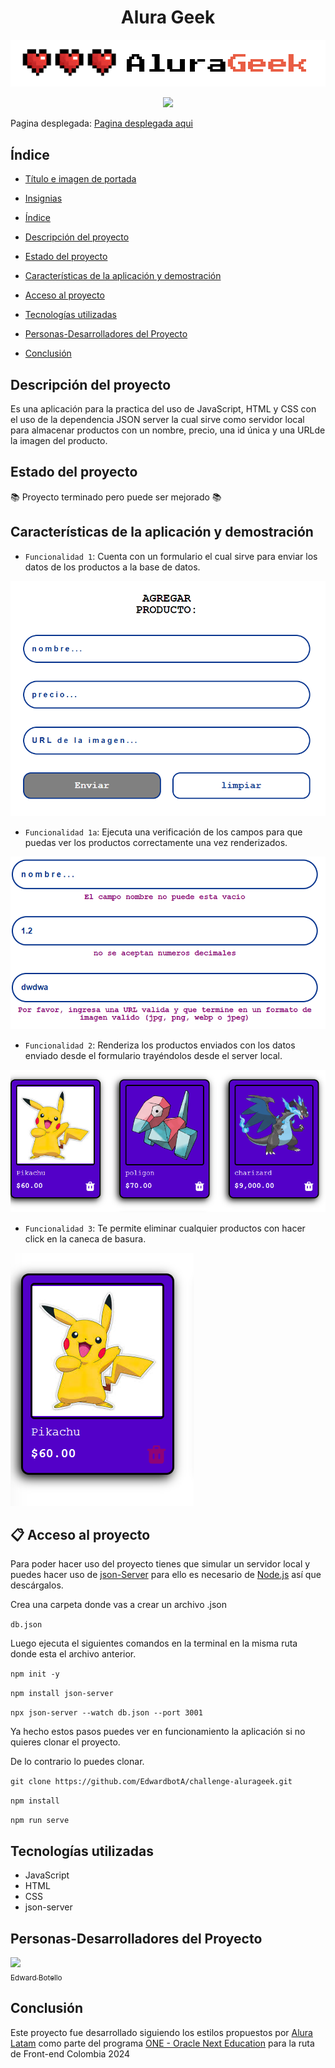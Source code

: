 <h1 align="center"> Alura Geek </h1>

![Logo de Alura Geek](https://github.com/EdwardbotA/challenge-alurageek/blob/main/assets/logo.png?raw=true)


<p align="center">
<img src="https://img.shields.io/badge/STATUS-TERMINADO-purple?style=for-the-badge&logo=github&logoColor=red">
</p>

Pagina desplegada: [Pagina desplegada aqui](https://edwardbota.github.io/challenge-alurageek/)

## Índice

* [Título e imagen de portada](#Título-e-imagen-de-portada)

* [Insignias](#insignias)

* [Índice](#índice)

* [Descripción del proyecto](#descripción-del-proyecto)

* [Estado del proyecto](#Estado-del-proyecto)

* [Características de la aplicación y demostración](#Características-de-la-aplicación-y-demostración)

* [Acceso al proyecto](#acceso-proyecto)

* [Tecnologías utilizadas](#tecnologías-utilizadas)

* [Personas-Desarrolladores del Proyecto](#personas-desarrolladores)

* [Conclusión](#conclusión)

## Descripción del proyecto

Es una aplicación para la practica del uso de JavaScript, HTML y CSS con el uso de la dependencia JSON server la cual sirve como servidor local para almacenar productos con un nombre, precio, una id única y una URLde la imagen del producto.


## Estado del proyecto

📚 Proyecto terminado pero puede ser mejorado 📚

## Características de la aplicación y demostración

- `Funcionalidad 1`: Cuenta con un formulario el cual sirve para enviar los datos de los productos a la base de datos.

![formulario](https://github.com/EdwardbotA/challenge-alurageek/blob/main/assets/form.png?raw=true)

- `Funcionalidad 1a`: Ejecuta una verificación de los campos para que puedas ver los productos correctamente una vez renderizados.

![verificacion de formulario](https://github.com/EdwardbotA/challenge-alurageek/blob/main/assets/form-veriftication.png?raw=true)

- `Funcionalidad 2`: Renderiza los productos enviados con los datos enviado desde el formulario trayéndolos desde el server local.

![renderizado de productos](https://github.com/EdwardbotA/challenge-alurageek/blob/main/assets/render.png?raw=true)

- `Funcionalidad 3`: Te permite eliminar cualquier productos con hacer click en la caneca de basura.

![eliminar productos](https://github.com/EdwardbotA/challenge-alurageek/blob/main/assets/delete.png?raw=true)

## 📋 Acceso al proyecto

Para poder hacer uso del proyecto tienes que simular un servidor local y puedes hacer uso de [json-Server](https://www.npmjs.com/package/json-server) para ello es necesario de [Node.js](https://nodejs.org/en) así que descárgalos.

Crea una carpeta donde vas a crear un archivo .json 

`db.json`

Luego ejecuta el siguientes comandos en la terminal en la misma ruta donde esta el archivo anterior.

`npm init -y`

`npm install json-server`

`npx json-server --watch db.json --port 3001`

Ya hecho estos pasos puedes ver en funcionamiento la aplicación si no quieres clonar el proyecto.

De lo contrario lo puedes clonar.

`git clone https://github.com/EdwardbotA/challenge-alurageek.git`

`npm install`

`npm run serve`

## Tecnologías utilizadas

- JavaScript
- HTML
- CSS
- json-server

## Personas-Desarrolladores del Proyecto

[<img src="https://avatars.githubusercontent.com/u/118316144?v=4" width=100><br><sub>Edward Botello</sub>](https://github.com/EdwardbotA)

## Conclusión

Este proyecto fue desarrollado siguiendo los estilos propuestos por [Alura Latam](https://www.aluracursos.com/) como parte del programa [ONE - Oracle Next Education](https://www.oracle.com/co/education/oracle-next-education/) para la ruta de Front-end Colombia 2024
